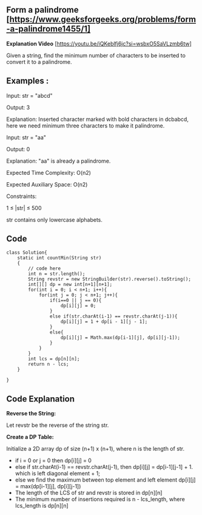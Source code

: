 ## Form a palindrome [https://www.geeksforgeeks.org/problems/form-a-palindrome1455/1]

**Explanation Video** [https://youtu.be/iQKeblfj6jc?si=wsbxO5SaVLzmb6tw]

Given a string, find the minimum number of characters to be inserted to convert it to a palindrome.

## Examples :

Input: str = "abcd"

Output: 3

Explanation: Inserted character marked with bold characters in dcbabcd, here we need minimum three characters to make it palindrome.

Input: str = "aa"

Output: 0

Explanation: "aa" is already a palindrome.

Expected Time Complexity: O(n2)

Expected Auxiliary Space: O(n2)

Constraints:

1 ≤ |str| ≤ 500

str contains only lowercase alphabets.

## Code 

```
class Solution{
    static int countMin(String str)
    {
        // code here
        int n = str.length();
        String revstr = new StringBuilder(str).reverse().toString();
        int[][] dp = new int[n+1][n+1];
        for(int i = 0; i < n+1; i++){
            for(int j = 0; j < n+1; j++){
                if(i==0 || j == 0){
                    dp[i][j] = 0;
                }
                else if(str.charAt(i-1) == revstr.charAt(j-1)){
                    dp[i][j] = 1 + dp[i - 1][j - 1];
                }
                else{
                    dp[i][j] = Math.max(dp[i-1][j], dp[i][j-1]);
                }
            }
        }
        int lcs = dp[n][n];
        return n - lcs;
    }
    
}
```

## Code Explanation

**Reverse the String:**

Let revstr be the reverse of the string str.

**Create a DP Table:**

Initialize a 2D array dp of size (n+1) x (n+1), where n is the length of str.

- if i = 0 or j = 0 then dp[i][j] = 0 
- else if str.charAt(i-1) == revstr.charAt(j-1), then dp[i][j] = dp[i-1][j-1] + 1. which is left diagonal element + 1;
- else we find the maximum between top element and left element dp[i][j] = max(dp[i-1][j], dp[i][j-1])
- The length of the LCS of str and revstr is stored in dp[n][n]
- The minimum number of insertions required is n - lcs_length, where lcs_length is dp[n][n]
